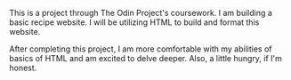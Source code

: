 This is a project through The Odin Project's coursework. I am building a basic recipe website. I will be utilizing HTML to build and format this website.

After completing this project, I am more comfortable with my abilities of basics of HTML and am excited to delve deeper. Also, a little hungry, if I'm honest.